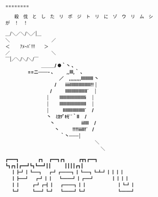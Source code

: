 
========

　　殺　伐　と　し　た　リ　ポ　ジ　ト　リ　に　ゾ　ウ　リ　ム　シ　が　！　！  
  
＿/＼／＼/＼／|＿  
＼　　　　　　　　　 ／  
＜ 　　ｱﾒｰﾊﾞ!!!　　＞  
／　　　　　　　　　 ＼  
￣|／＼/＼/＼/￣  
　　　　　　　　＿＿＿__/ ●｀丶 、  
　　　　　==ニ───- 、　　　,,lll,｀ 、  
　　　　　　　　　　　　／　 ,,,,,,,,llllllllll 丶 　　　  
　　　　　　　　　　　/　　iiiilllllllllllllllll!! │  
　　　　　　　　　　/　　　llllllllllllllllll´　 │  
　　　　　　　　　 │　　 llllllllllllllllllllli　 │  
　　　　　　　　　 │　　 llllllllllllllllllllll　 │  
　　　　　　　　　 │　　　llllllllllllllllll´　 /  
　　　　　　　　　 丶　ﾐｶﾂﾞｷﾓ´´｀ll 　/  
　　　　　　　　　　丶　　　　　　iillll　 /  
　　　　　　　　　　　丶　　　!!!!iiill!´　/  
　　　　　　　　　　　　 ｀丶───__│  
　　　　　　　　　　　　　　　　　　　　＼  
　　　　　　　　　　　　　　　　　　　　　 ＼  
  
┏━━━┓　　　　 ┏┓　 ┏━━┓┏┓　　　┏┳┓┏━━┓  
┗┓┏┓┃┏━━┛┗┓┗━━┛┃┃　　　┃┃┃┃┏┓┃  
　 ┃┣┛┃┗━┓　 ┏┛┏━━┓┃┗━┓┗┻┛┃┃┃┃  
　 ┃┣━┛　 ┏┛┃┃　 ┗━━┛┃┏━┛　 　 　 ┃┃┃┃  
　 ┃┃　 　 ┏┛┏┫┃　 ┏━━┓┃┃　　　　 　 　 ┃┗┛┃  
　 ┗┛　 　 ┗━┛┗┛　 ┗━━┛┗┛　　　　 　 　 ┗━━┛  



